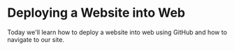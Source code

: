 # Deploying a Website into Web
Today we'll learn how to deploy a website into web using GitHub and how to navigate to our site.